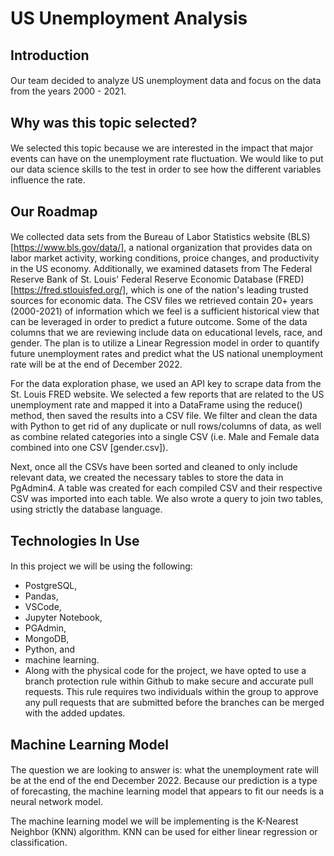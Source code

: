 
# US Unemployment Analysis

## Introduction
####
Our team decided to analyze US unemployment data and focus on the data from the years 2000 - 2021. 

## Why was this topic selected? 
####

We selected this topic because we are interested in the impact that major events can have on the unemployment rate fluctuation. We would like to put our data science skills to the test in order to see how the different variables influence the rate.

## Our Roadmap
####
We collected data sets from the Bureau of Labor Statistics website (BLS) [https://www.bls.gov/data/], a national organization that provides data on labor market activity, working conditions, proice changes, and productivity in the US economy. Additionally, we examined datasets from The Federal Reserve Bank of St. Louis' Federal Reserve Economic Database (FRED) [https://fred.stlouisfed.org/], which is one of the nation's leading trusted sources for economic data. The CSV files we retrieved contain 20+ years (2000-2021) of information which we feel is a sufficient historical view that can be leveraged in order to predict a future outcome. Some of the data columns that we are reviewing include data on educational levels, race, and gender. The plan is to utilize a Linear Regression model in order to quantify future unemployment rates and predict what the US national unemployment rate will be at the end of December 2022.

For the data exploration phase, we used an API key to scrape data from the St. Louis FRED website. We selected a few reports that are related to the US unemployment rate and mapped it into a DataFrame using the reduce() method, then saved the results into a CSV file. We filter and clean the data with Python to get rid of any duplicate or null rows/columns of data, as well as combine related categories into a single CSV (i.e. Male and Female data combined into one CSV [gender.csv]). 

Next, once all the CSVs have been sorted and cleaned to only include relevant data, we created the necessary tables to store the data in PgAdmin4. A table was created for each compiled CSV and their respective CSV was imported into each table. We also wrote a query to join two tables, using strictly the database language. 

## Technologies In Use
####
In this project we will be using the following: 
* PostgreSQL, 
* Pandas, 
* VSCode, 
* Jupyter Notebook, 
* PGAdmin, 
* MongoDB, 
* Python, and 
* machine learning. 
* Along with the physical code for the project, we have opted to use a branch protection rule within Github to make secure and accurate pull requests. This rule requires two individuals within the group to approve any pull requests that are submitted before the branches can be merged with the added updates. 


## Machine Learning Model
####
The question we are looking to answer is: what the unemployment rate will be at the end of the end December 2022. Because our prediction is a type of forecasting, the machine learning model that appears to fit our needs is a neural network model. 

The machine learning model we will be implementing is the K-Nearest Neighbor (KNN) algorithm. KNN can be used for either linear regression or classification.



